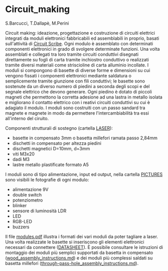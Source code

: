 # Circuit_making

S.Barcucci, T.Dallapè, M.Perini

Circuit making: ideazione, progettazione e costruzione di circuiti
elettrici integrati da moduli elettronici fabbricabili ed assemblabili
in proprio, basati sull'attività di [Circuit Scribe](https://123d.circuits.io/circuitscribe).
Ogni modulo è assemblato con determinati componenti elettronici in grado
di svolgere determinate funzioni. Una volta assemblati e collegati tra
loro tramite circuiti conduttivi disegnati direttamente su fogli di
carta tramite inchiostro conduttivo o realizzati tramite diversi
materiali come striscioline di carta alluminio incollate. I moduli si
compongono di basette di diverse forme e dimensioni su cui vengono
fissati i componenti elettronici mediante saldatura o semplicemente
tramite giunzione con fili conduttivi; le basette sono sostenute da un
diverso numero di piedini a seconda degli scopi e del segnale elettrico
che devono generare. Ogni piedino è dotato di piccoli magneti che
permettono la corretta adesione ad una lastra in metallo isolata e
migliorano il contatto elettrico con i reativi circuiti conduttivi su
cui è adagiato il modulo. 
I moduli sono costruiti con un passo sandard tra magnete e magnete in
modo da permettere l'intercambiabilità tra essi all'interno del ciruito.

Componenti strutturali di sostegno (cartella [LASER](https://github.com/TizianaDallape/Circuit_making/tree/master/laser)):

- basette in compensato 3mm o basetta millefori ramata passo 2,84mm
- dischetti in compensato per altezza piedini
- dischetti magnetici D=10mm, d=3mm
- viti M3x20
- dadi M3
- lastre metallo plastificate formato A5

I moduli sono di tipo alimentazione, input ed output, nella cartella 
[PICTURES](https://github.com/TizianaDallape/Circuit_making/tree/master/pictures)
sono visibili le fotografie di ogni modulo:

* alimentazione 9V
* double switch
* potenziometro
* blinker
* sensore di luminosità LDR
* LED
* RGB-LED
* buzzers

Il file [modules.pdf](https://github.com/TizianaDallape/Circuit_making/blob/master/laser/modules.pdf)
illustra i formati dei vari moduli da poter
tagliare a laser. Una volta realizzate le basette si inseriscono gli
elementi elettronici necessari da connettere
([DATASHEET](https://github.com/TizianaDallape/Circuit_making/tree/master/datasheet)).
È possibile consultare le istruzioni di montaggio dei moduli più
semplici supportati da basetta in compensato
([wood_assembly_instructions.md](https://github.com/TizianaDallape/Circuit_making/blob/master/wood_assembly_instructions.md))
e dei moduli più complessi saldati su basetta millefori
([through-pass-hole_assembly_instructions.md](https://github.com/TizianaDallape/Circuit_making/blob/master/through-pass-hole_assembly_instructions.md)).
